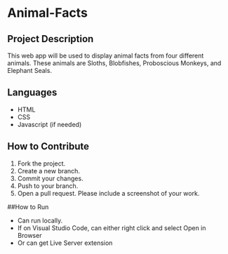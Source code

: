 # Animal-Facts

## Project Description
This web app will be used to display animal facts from four different animals. These animals are Sloths, Blobfishes, Proboscious Monkeys, and Elephant Seals.

## Languages
* HTML
* CSS
* Javascript (if needed)

## How to Contribute
1. Fork the project.
2. Create a new branch. 
3. Commit your changes.
4. Push to your branch.
5. Open a pull request. Please include a screenshot of your work.

##How to Run
* Can run locally.
* If on Visual Studio Code, can either right click and select Open in Browser
* Or can get Live Server extension
